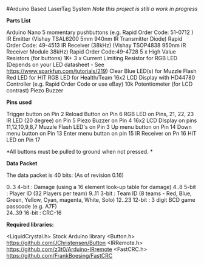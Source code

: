 #Arduino Based LaserTag System
*Note this project is still a work in progress*

**Parts List**

Arduino Nano
5 momentary pushbuttons (e.g. Rapid Order Code: 51-0712 )
IR Emitter (Vishay TSAL6200 5mm 940nm IR Transmitter Diode) Rapid Order Code:  49-4513
IR Receiver (38kHz) (Vishay TSOP4838 950nm IR Receiver Module 38kHz) Rapid Order Code:49-4728 
5 x High Value Resistors (for buttons) 1K+
3 x Current Limiting Resistor for RGB LED (Depends on your LED datasheet - See https://www.sparkfun.com/tutorials/219) 
Clear Blue LED(s) for Muzzle Flash
Red LED for HIT
RGB LED for Health/Team
16x2 LCD Display with HD44780 Controller (e.g. Rapid Order Code or use eBay)
10k Potentiometer (for LCD contrast)
Piezo Buzzer


**Pins used**

Trigger button on Pin 2
Reload Button on Pin 6
RGB LED on Pins, 21, 22, 23
IR LED (20 degree) on Pin 5
Piezo Buzzer on Pin 4
16x2 LCD DIsplay on pins 11,12,10,9,8,7
Muzzle Flash LED's on Pin 3
Up menu button on Pin 14
Down menu button on Pin 13
Enter menu button on pin 15
IR Receiver on Pn 16
HIT LED on Pin 17

*All buttons must be pulled to ground when not pressed. *

**Data Packet**

The data packet is 40 bits: (As of revision 0.16)

0..3     4-bit  : Damage (using a 16 element look-up table for damage) 
4..8     5-bit  : Player ID (32 Players per team)
9..11    3-bit  : Team ID (8 teams - Red, Blue, Green, Yellow, Cyan, magenta, White, Solo)
12..23   12-bit : 3 digit BCD game passcode (e.g. A7F)      
24..39   16-bit : CRC-16


**Required libraries:**

<LiquidCrystal.h>  Stock Arduino library
<Button.h>         https://github.com/JChristensen/Button
<IRRemote.h>       https://github.com/z3t0/Arduino-IRremote
<FastCRC.h>        https://github.com/FrankBoesing/FastCRC





